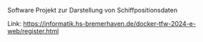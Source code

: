 Software Projekt zur Darstellung von Schiffpositionsdaten



Link:
https://informatik.hs-bremerhaven.de/docker-tfw-2024-e-web/register.html